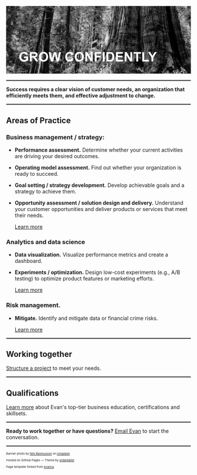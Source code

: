 <img src="images/treetrunk_medium.png?raw=true"/>

<hr style="border:0.1px solid gray">

**Success requires a clear vision of customer needs, an organization that efficiently meets them, and effective adjustment to change.**

<hr style="border:0.1px solid gray">

## Areas of Practice

### Business management / strategy: 
* **Performance assessment.** Determine whether your current activities are driving your desired outcomes.
* **Operating model assessment.** Find out whether your organization is ready to succeed.
* **Goal setting / strategy development.** Develop achievable goals and a strategy to achieve them.
* **Opportunity assessment / solution design and delivery.** Understand your customer opportunities and deliver products or services that meet their needs.

    [Learn more](/business_management_strategy) <!-- about Evan's perspectives and relevant project work. -->

### Analytics and data science
* **Data visualization.** Visualize performance metrics and create a dashboard.
* **Experiments / optimization.** Design low-cost experiments (e.g., A/B testing) to optimize product features or marketing efforts.

    [Learn more](/analytics_and_data_science)

### Risk management. 
* **Mitigate.** Identify and mitigate data or financial crime risks.

    [Learn more](/risk_management)


<!--

<p style="font-size:36px"><strong> Risk management. </strong> Identify and mitigate data or financial crime risks. </p>

    [Learn more](/risk_management)


## Functional Areas

### Business management / strategy 

<p align="center">
  <img src="images/customer flow logo.png?raw=true"/>
</p>

[Read](/business_management_strategy) Evan's perspectives and learn about his project work in business management and business strategy. 

 
//[Project 1 Title](/sample_page)


### Analytics and data science

<p align="center">
  <img src="images/Customer service dashboard truncated.png?raw=true"/>
</p>

[Learn more](/analytics_and_data_science) about Evan's thoughts and project work in analytics and data science.
  
//[Project 2 Title](/pdf/sample_presentation.pdf)


### Risk management

<p align="center">
  <img src="images/stop bad stuff.png?raw=true"/>
</p>

[Find out more](/risk_management) about Evan's perspectives and experience in risk management.

<hr style="border:0.1px solid gray">

<br>

-->

<hr style="border:.1px solid gray">

## Working together

[Structure a project](/engagement_model) to meet your needs.

<hr style="border:.1px solid gray">

## Qualifications
[Learn more](/education_capabilities) about Evan's top-tier business education, certifications and skillsets. 

<hr style="border:.1px solid gray">

**Ready to work together or have questions?** [Email Evan](mailto:grow.with.a.purpose@gmail.com) to start the conversation.

<!--

### Project ideas
[See here](/ideas) for potential ways to work together. 

---

[Project 3 Title](http://example.com/)

## Why we should partner 🤝 
* <em>Outcomes focus.</em> I focus on the outcomes you are trying to achieve, and tailor-make a solution for you.
* <em>Collaborative model.</em> I will share progress along the way to ensure the final product meets your requirements.
* <em>Cross-functional expertise.</em> Strategy + data analysis skillsets means we'll find viable solutions that play to your organization's strengths.
* <em>Broad domain knowledge.</em> Broad industry and growth phase experience means I've worked with an organization like yours.

### Category Name 2

- [Project 1 Title](http://example.com/)
- [Project 2 Title](http://example.com/)
- [Project 3 Title](http://example.com/)
- [Project 4 Title](http://example.com/)
- [Project 5 Title](http://example.com/)
-->
  
<hr style="border:.1px solid gray">

<p style="font-size:8px">Banner photo by <a href="https://unsplash.com/@nilsynils?utm_content=creditCopyText&utm_medium=referral&utm_source=unsplash">Nils Rasmusson</a> on <a href="https://unsplash.com/photos/a-large-tree-in-the-middle-of-a-forest-oRPinlCTEbk?utm_content=creditCopyText&utm_medium=referral&utm_source=unsplash">Unsplash</a></p>  
<p style="font-size:8px">Hosted on GitHub Pages &mdash; Theme by <a href="https://github.com/orderedlist">orderedlist</a></p>
<p style="font-size:8px">Page template forked from <a href="https://github.com/evanca/quick-portfolio">evanca</a></p>
<!-- Remove above link if you don't want to attibute -->
